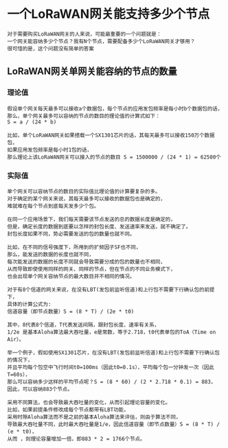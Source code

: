 # 一个LoRaWAN网关能支持多少个节点

    对于需要购买LoRaWAN网关的人来说，可能最重要的一个问题就是：
    一个网关能容纳多少个节点？我有N个节点，需要配备多少个LoRaWAN网关才够用？
    很可惜的是，这个问题没有简单的答案

## LoRaWAN网关单网关能容纳的节点的数量

### 理论值

    假设单个网关每天最多可以接收a个数据包，每个节点的应用发包频率是每小时b个数据包的话，
    那么，单个网关最多可以容纳的节点的数目的理论值的计算式如下：
    S = a / (24 * b)

    比如，单个LoRaWAN网关如果搭载一个SX1301芯片的话，其每天最多可以接收150万个数据包，
    如果应用发包频率是每小时1包的话，
    那么理论上该LoRaWAN网关可以接入的节点的数目 S = 1500000 / (24 * 1) = 62500个

### 实际值

    单个网关可以容纳节点的数目的实际值比理论值的计算要复杂的多。
    对于确定的某个网关来说，其每天最多可以接收的数据包也是确定的，
    难就难在每个节点到底每天发多少个包。

    在同一个应用场景下，我们每天需要该节点发送的总的数据长度是确定的，
    但是，确定长度的数据到底要以怎样的封包长度、发送速率来发送，就不确定了。
    封包长度如果不同，势必需要发送的包的数量也就不同。

    比如，在不同的信号强度下，所用到的扩频因子SF也不同，
    那么，能发送的数据的长度也就不同，
    每次能发送的数据的长度不同就会导致需要分成的包的数量也不相同，
    从而导致即使使用同样的网关、同样的节点，但在节点的不同业务模式下，
    也会出现单个网关容纳节点的最大数目并不相同的情况。

    对于有8个信道的网关来说，在没有LBT(发包前监听信道)和上行包不需要下行确认包的前提下，
    具体的计算公式为:
    信道容量（即节点数量）S = (8 * T) / (2e * t0)

    其中，8代表8个信道，T代表发送间隔，跟封包长度、速率有关系，
    1/2e 是基本Aloha算法最大吞吐量，e是常数，等于2.718，t0代表单包的ToA（Time on Air）。

    举一个例子，假如使用SX1301芯片，在没有LBT(发包前监听信道)和上行包不需要下行确认包的情况下，
    并且平均每个包空中飞行时间t0=100ms（因此t0=0.1s），平均每个包一分钟发一次（因此T=60s），
    那么可以容纳多少这样的平均节点呢？S = (8 * 60) / (2 * 2.718 * 0.1) = 883，
    因此，可以容纳883个节点。

    采用不同算法，也会导致最大吞吐量的变化，从而引起理论容量的变化。
    比如，如果前提条件修改成每个节点都带有LBT功能，
    采用时隙Aloha算法而不是之前的基本Aloha算法来评估，则由于算法不同，
    导致最大吞吐量不同，此时最大吞吐量是1/e，因此信道容量（即节点数量）S = (8 * T) / (e * t0)，
    从而 ，则理论容量增加一倍，即883 * 2 = 1766个节点。
